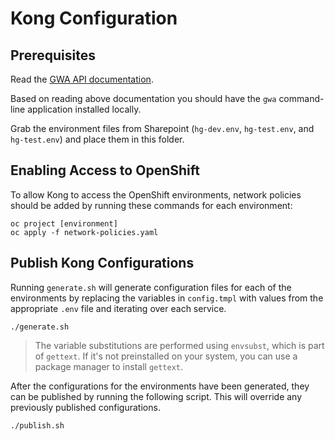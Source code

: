 # Kong Configuration

## Prerequisites

Read the [GWA API documentation](https://github.com/bcgov/gwa-api/blob/dev/USER-JOURNEY.md).

Based on reading above documentation you should have the `gwa` command-line application installed locally.

Grab the environment files from Sharepoint (`hg-dev.env`, `hg-test.env`, and `hg-test.env`) and place them in this folder.

## Enabling Access to OpenShift

To allow Kong to access the OpenShift environments, network policies should be added by running these commands for each environment:

```console
oc project [environment]
oc apply -f network-policies.yaml
```

## Publish Kong Configurations

Running `generate.sh` will generate configuration files for each of the environments by replacing the variables in `config.tmpl` with values from the appropriate `.env` file and iterating over each service.

```console
./generate.sh
```

> The variable substitutions are performed using `envsubst`, which is part of `gettext`. If it's not preinstalled on your system, you can use a package manager to install `gettext`.

After the configurations for the environments have been generated, they can be published by running the following script. This will override any previously published configurations.

```console
./publish.sh
```
